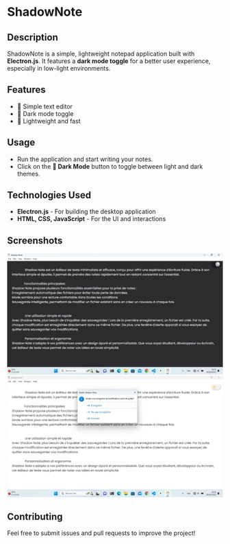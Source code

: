 # ShadowNote

## Description

ShadowNote is a simple, lightweight notepad application built with **Electron.js**. It features a **dark mode toggle** for a better user experience, especially in low-light environments.

## Features

- 📝 Simple text editor
- 🌙 Dark mode toggle
- 💾 Lightweight and fast

## Usage

- Run the application and start writing your notes.
- Click on the **🌙 Dark Mode** button to toggle between light and dark themes.

## Technologies Used

- **Electron.js** - For building the desktop application
- **HTML, CSS, JavaScript** - For the UI and interactions

## Screenshots

![](assets/s.jpg)
![](assets/c.jpg)

## Contributing

Feel free to submit issues and pull requests to improve the project!
